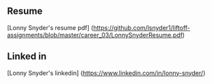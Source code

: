 ## Resume
[Lonny Snyder's resume pdf] (https://github.com/lsnyder1/liftoff-assignments/blob/master/career_03/LonnySnyderResume.pdf)

## Linked in
[Lonny Snyder's linkedin] (https://www.linkedin.com/in/lonny-snyder/)
